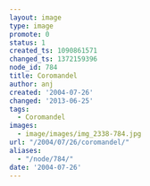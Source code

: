 ```yaml
---
layout: image
type: image
promote: 0
status: 1
created_ts: 1090861571
changed_ts: 1372159396
node_id: 784
title: Coromandel
author: anj
created: '2004-07-26'
changed: '2013-06-25'
tags:
  - Coromandel
images:
  - image/images/img_2338-784.jpg
url: "/2004/07/26/coromandel/"
aliases:
  - "/node/784/"
date: '2004-07-26'
---
```


